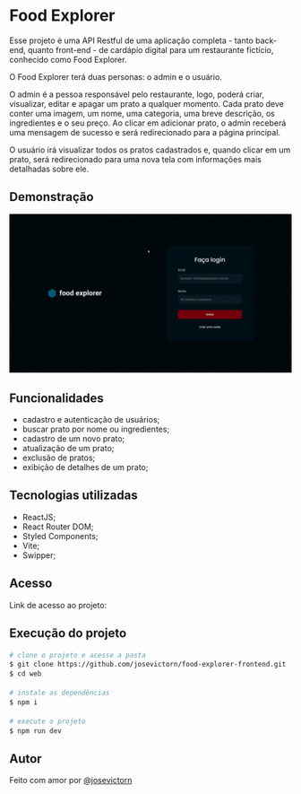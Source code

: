
# Food Explorer

Esse projeto é uma API Restful de uma aplicação completa - tanto back-end, quanto front-end - de cardápio digital para um restaurante fictício, conhecido como Food Explorer.

O Food Explorer terá duas personas: o admin e o usuário.

O admin é a pessoa responsável pelo restaurante, logo, poderá criar, visualizar, editar e apagar um prato a qualquer momento. Cada prato deve conter uma imagem, um nome, uma categoria, uma breve descrição, os ingredientes e o seu preço. Ao clicar em adicionar prato, o admin receberá uma mensagem de sucesso e será redirecionado para a página principal.

O usuário irá visualizar todos os pratos cadastrados e, quando clicar em um prato, será redirecionado para uma nova tela com informações mais detalhadas sobre ele.


## Demonstração

![cover](.github/app-preview.gif)


## Funcionalidades

- cadastro e autenticação de usuários;
- buscar prato por nome ou ingredientes;
- cadastro de um novo prato;
- atualização de um prato;
- exclusão de pratos;
- exibição de detalhes de um prato;


## Tecnologias utilizadas

- ReactJS;
- React Router DOM;
- Styled Components;
- Vite;
- Swipper;


## Acesso

Link de acesso ao projeto: 


## Execução do projeto

```bash
# clone o projeto e acesse a pasta
$ git clone https://github.com/josevictorn/food-explorer-frontend.git
$ cd web

# instale as dependências
$ npm i

# execute o projeto
$ npm run dev
```

## Autor

Feito com amor por [@josevictorn](https://github.com/josevictorn)